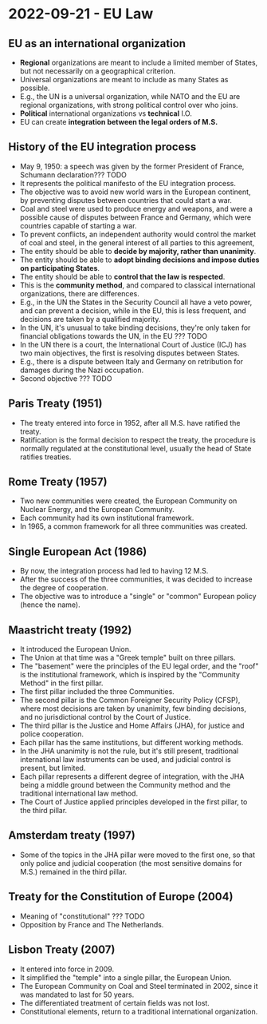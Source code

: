 # 2022-09-21 - EU Law

## EU as an international organization

* **Regional** organizations are meant to include a limited member of States, but not necessarily on a geographical criterion.
* Universal organizations are meant to include as many States as possible.
* E.g., the UN is a universal organization, while NATO and the EU are regional organizations, with strong political control over who joins.
* **Political** international organizations vs **technical** I.O.
* EU can create **integration between the legal orders of M.S.**

## History of the EU integration process

* May 9, 1950: a speech was given by the former President of France, Schumann declaration??? TODO
* It represents the political manifesto of the EU integration process.
* The objective was to avoid new world wars in the European continent, by preventing disputes between countries that could start a war.
* Coal and steel were used to produce energy and weapons, and were a possible cause of disputes between France and Germany, which were countries capable of starting a war.
* To prevent conflicts, an independent authority would control the market of coal and steel, in the general interest of all parties to this agreement,
* The entity should be able to **decide by majority, rather than unanimity**.
* The entity should be able to **adopt binding decisions and impose duties on participating States**.
* The entity should be able to **control that the law is respected**.
* This is the **community method**, and compared to classical international organizations, there are differences.
* E.g., in the UN the States in the Security Council all have a veto power, and can prevent a decision, while in the EU, this is less frequent, and decisions are taken by a qualified majority.
* In the UN, it's unusual to take binding decisions, they're only taken for financial obligations towards the UN, in the EU ??? TODO
* In the UN there is a court, the International Court of Justice (ICJ) has two main objectives, the first is resolving disputes between States.
* E.g., there is a dispute between Italy and Germany on retribution for damages during the Nazi occupation.
* Second objective ??? TODO

## Paris Treaty (1951)

* The treaty entered into force in 1952, after all M.S. have ratified the treaty.
* Ratification is the formal decision to respect the treaty, the procedure is normally regulated at the constitutional level, usually the head of State ratifies treaties.

## Rome Treaty (1957)

* Two new communities were created, the European Community on Nuclear Energy, and the European Community.
* Each community had its own institutional framework.
* In 1965, a common framework for all three communities was created.

## Single European Act (1986)

* By now, the integration process had led to having 12 M.S.
* After the success of the three communities, it was decided to increase the degree of cooperation.
* The objective was to introduce a "single" or "common" European policy (hence the name).

## Maastricht treaty (1992)

* It introduced the European Union.
* The Union at that time was a "Greek temple" built on three pillars.
* The "basement" were the principles of the EU legal order, and the "roof" is the institutional framework, which is inspired by the "Community Method" in the first pillar.
* The first pillar included the three Communities.
* The second pillar is the Common Foreigner Security Policy (CFSP), where most decisions are taken by unanimity, few binding decisions, and no jurisdictional control by the Court of Justice.
* The third pillar is the Justice and Home Affairs (JHA), for justice and police cooperation.
* Each pillar has the same institutions, but different working methods.
* In the JHA unanimity is not the rule, but it's still present, traditional international law instruments can be used, and judicial control is present, but limited.
* Each pillar represents a different degree of integration, with the JHA being a middle ground between the Community method and the traditional international law method.
* The Court of Justice applied principles developed in the first pillar, to the third pillar.

## Amsterdam treaty (1997)

* Some of the topics in the JHA pillar were moved to the first one, so that only police and judicial cooperation (the most sensitive domains for M.S.) remained in the third pillar.

## Treaty for the Constitution of Europe (2004)

* Meaning of "constitutional" ??? TODO
* Opposition by France and The Netherlands.

## Lisbon Treaty (2007)

* It entered into force in 2009.
* It simplified the "temple" into a single pillar, the European Union.
* The European Community on Coal and Steel terminated in 2002, since it was mandated to last for 50 years.
* The differentiated treatment of certain fields was not lost.
* Constitutional elements, return to a traditional international organization.
